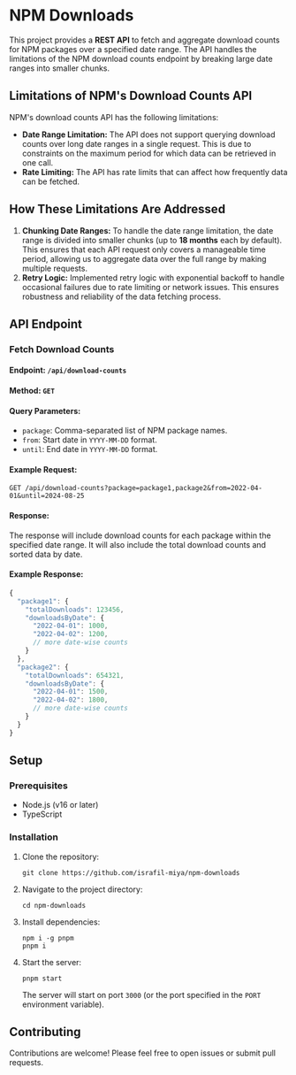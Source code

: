 # NPM Downloads

This project provides a **REST API** to fetch and aggregate download counts for NPM packages over a specified date range. The API handles the limitations of the NPM download counts endpoint by breaking large date ranges into smaller chunks.

## Limitations of NPM's Download Counts API

NPM's download counts API has the following limitations:

- **Date Range Limitation:** The API does not support querying download counts over long date ranges in a single request. This is due to constraints on the maximum period for which data can be retrieved in one call.
- **Rate Limiting:** The API has rate limits that can affect how frequently data can be fetched.

## How These Limitations Are Addressed

1. **Chunking Date Ranges:** To handle the date range limitation, the date range is divided into smaller chunks (up to **18 months** each by default). This ensures that each API request only covers a manageable time period, allowing us to aggregate data over the full range by making multiple requests.
2. **Retry Logic:** Implemented retry logic with exponential backoff to handle occasional failures due to rate limiting or network issues. This ensures robustness and reliability of the data fetching process.

## API Endpoint

### Fetch Download Counts

#### Endpoint: `/api/download-counts`

#### Method: `GET`

#### Query Parameters:

- `package`: Comma-separated list of NPM package names.
- `from`: Start date in `YYYY-MM-DD` format.
- `until`: End date in `YYYY-MM-DD` format.

#### Example Request:

```
GET /api/download-counts?package=package1,package2&from=2022-04-01&until=2024-08-25
```

#### Response:

The response will include download counts for each package within the specified date range. It will also include the total download counts and sorted data by date.

#### Example Response:

```js
{
  "package1": {
    "totalDownloads": 123456,
    "downloadsByDate": {
      "2022-04-01": 1000,
      "2022-04-02": 1200,
      // more date-wise counts
    }
  },
  "package2": {
    "totalDownloads": 654321,
    "downloadsByDate": {
      "2022-04-01": 1500,
      "2022-04-02": 1800,
      // more date-wise counts
    }
  }
}
```

## Setup

### Prerequisites

- Node.js (v16 or later)
- TypeScript

### Installation

1. Clone the repository:
   ```
   git clone https://github.com/israfil-miya/npm-downloads
   ```
2. Navigate to the project directory:
   ```
   cd npm-downloads
   ```
3. Install dependencies:
   ```
   npm i -g pnpm
   pnpm i
   ```
4. Start the server:
   ```
   pnpm start
   ```
   The server will start on port `3000` (or the port specified in the `PORT` environment variable).

## Contributing

Contributions are welcome! Please feel free to open issues or submit pull requests.
